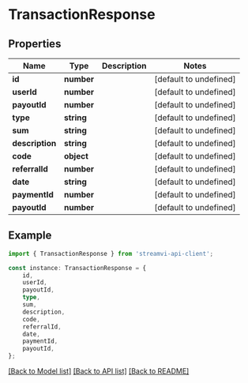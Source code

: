 # TransactionResponse


## Properties

Name | Type | Description | Notes
------------ | ------------- | ------------- | -------------
**id** | **number** |  | [default to undefined]
**userId** | **number** |  | [default to undefined]
**payoutId** | **number** |  | [default to undefined]
**type** | **string** |  | [default to undefined]
**sum** | **string** |  | [default to undefined]
**description** | **string** |  | [default to undefined]
**code** | **object** |  | [default to undefined]
**referralId** | **number** |  | [default to undefined]
**date** | **string** |  | [default to undefined]
**paymentId** | **number** |  | [default to undefined]
**payoutId** | **number** |  | [default to undefined]

## Example

```typescript
import { TransactionResponse } from 'streamvi-api-client';

const instance: TransactionResponse = {
    id,
    userId,
    payoutId,
    type,
    sum,
    description,
    code,
    referralId,
    date,
    paymentId,
    payoutId,
};
```

[[Back to Model list]](../README.md#documentation-for-models) [[Back to API list]](../README.md#documentation-for-api-endpoints) [[Back to README]](../README.md)
